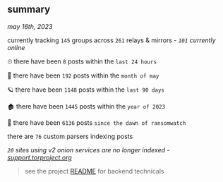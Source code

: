 
## summary
_may 16th, 2023_

currently tracking `145` groups across `261` relays & mirrors - _`101` currently online_

⏲ there have been `8` posts within the `last 24 hours`

🦈 there have been `192` posts within the `month of may`

🪐 there have been `1148` posts within the `last 90 days`

🏚 there have been `1445` posts within the `year of 2023`

🦕 there have been `6136` posts `since the dawn of ransomwatch`

there are `76` custom parsers indexing posts

_`20` sites using v2 onion services are no longer indexed - [support.torproject.org](https://support.torproject.org/onionservices/v2-deprecation/)_

> see the project [README](https://github.com/joshhighet/ransomwatch#ransomwatch--) for backend technicals
